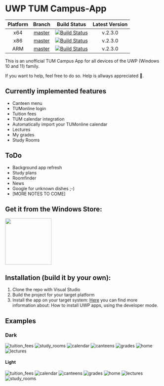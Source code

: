 # UWP TUM Campus-App
| Platform | Branch | Build Status | Latest Version |
| :---: | :---: | :---: | :---: |
| x64 | [master](https://github.com/TUM-Dev/Campus-UWP/tree/master) | [![Build Status](https://dev.azure.com/uwpx/Campus%20UWP/_apis/build/status/CI%20x64?branchName=master)](https://dev.azure.com/uwpx/Campus%20UWP/_build/latest?definitionId=19&branchName=v2) | v.2.3.0 |
| x86 | [master](https://github.com/TUM-Dev/Campus-UWP/tree/master) | [![Build Status](https://dev.azure.com/uwpx/Campus%20UWP/_apis/build/status/CI%20x86?branchName=master)](https://dev.azure.com/uwpx/Campus%20UWP/_build/latest?definitionId=21&branchName=v2) | v.2.3.0 |
| ARM | [master](https://github.com/TUM-Dev/Campus-UWP/tree/master) | [![Build Status](https://dev.azure.com/uwpx/Campus%20UWP/_apis/build/status/CI%20ARM?branchName=master)](https://dev.azure.com/uwpx/Campus%20UWP/_build/latest?definitionId=20&branchName=v2) | v.2.3.0 |

This is an unofficial TUM Campus App for all devices of the UWP (Windows 10 and 11) family.

If you want to help, feel free to do so. Help is allways appreciated 🥓.

## Currently implemented features
* Canteen menu
* TUMonline login
* Tuition fees
* TUM calendar integration
* Automatically import your TUMonline calendar
* Lectures
* My grades
* Study Rooms

## ToDo
* Background app refresh
* Study plans
* Roomfinder
* News
* Google for unknown dishes ;-)
* [MORE NOTES TO COME]

## Get it from the Windows Store:
[<img src="https://get.microsoft.com/images/en-us%20dark.svg" width="150">](https://www.microsoft.com/store/apps/9n3p75398fkb?ocid=badge)

## Installation (build it by your own):
1. Clone the repo with Visual Studio
2. Build the project for your target platform
3. Install the app on your target system:
[Here](https://docs.microsoft.com/en-us/windows/uwp/get-started/enable-your-device-for-development) you can find more information about: How to install UWP apps, using the developer mode.

## Examples
### Dark
![tuition_fees](https://user-images.githubusercontent.com/11741404/137588740-776c667f-938b-467b-8ead-ed804adc44e0.png)
![study_rooms](https://user-images.githubusercontent.com/11741404/137588741-50813b67-d969-4752-9dea-0c2e05cde569.png)
![calendar](https://user-images.githubusercontent.com/11741404/137588742-a8241d54-5b11-4b6d-b7c3-b6a33688c7f9.png)
![canteens](https://user-images.githubusercontent.com/11741404/137588743-11beb646-fc7d-4ca1-ac51-04f106f89b08.png)
![grades](https://user-images.githubusercontent.com/11741404/137588745-9c590cac-ab8c-4dcd-ae70-4df400f3b7de.png)
![home](https://user-images.githubusercontent.com/11741404/137588746-fadf7b0b-d951-49da-8729-54d402ccee03.png)
![lectures](https://user-images.githubusercontent.com/11741404/137588749-3bb230a4-3eb7-40fa-b9ed-cc1c842918a1.png)

#### Light
![tuition_fees](https://user-images.githubusercontent.com/11741404/137588787-e96bf757-a233-45aa-90a6-6e82aaf67a9f.png)
![calendar](https://user-images.githubusercontent.com/11741404/137588788-680466bb-8c0f-442e-82f4-76f26ae2e0de.png)
![canteens](https://user-images.githubusercontent.com/11741404/137588789-87d8f755-fa6c-41c0-8df2-58caa2732381.png)
![grades](https://user-images.githubusercontent.com/11741404/137588790-6af894e2-61e8-4dc8-a07a-1f7c7f0b0918.png)
![home](https://user-images.githubusercontent.com/11741404/137588791-251e1e17-dcd4-412b-968a-fb199a4db31b.png)
![lectures](https://user-images.githubusercontent.com/11741404/137588792-78a4359f-4869-4df2-809b-946c67fda234.png)
![study_rooms](https://user-images.githubusercontent.com/11741404/137588793-8b82f1d8-a987-4029-89fe-d01534fa5335.png)
